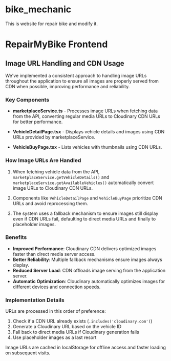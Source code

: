 # bike_mechanic
This is website for repair bike and modify it.

# RepairMyBike Frontend

## Image URL Handling and CDN Usage

We've implemented a consistent approach to handling image URLs throughout the application to ensure all images are properly served from CDN when possible, improving performance and reliability.

### Key Components

- **marketplaceService.ts** - Processes image URLs when fetching data from the API, converting regular media URLs to Cloudinary CDN URLs for better performance.

- **VehicleDetailPage.tsx** - Displays vehicle details and images using CDN URLs provided by marketplaceService.

- **VehicleBuyPage.tsx** - Lists vehicles with thumbnails using CDN URLs.

### How Image URLs Are Handled

1. When fetching vehicle data from the API, `marketplaceService.getVehicleDetails()` and `marketplaceService.getAvailableVehicles()` automatically convert image URLs to Cloudinary CDN URLs.

2. Components like `VehicleDetailPage` and `VehicleBuyPage` prioritize CDN URLs and avoid reprocessing them.

3. The system uses a fallback mechanism to ensure images still display even if CDN URLs fail, defaulting to direct media URLs and finally to placeholder images.

### Benefits

- **Improved Performance**: Cloudinary CDN delivers optimized images faster than direct media server access.
- **Better Reliability**: Multiple fallback mechanisms ensure images always display.
- **Reduced Server Load**: CDN offloads image serving from the application server.
- **Automatic Optimization**: Cloudinary automatically optimizes images for different devices and connection speeds.

### Implementation Details

URLs are processed in this order of preference:

1. Check if a CDN URL already exists (`.includes('cloudinary.com')`)
2. Generate a Cloudinary URL based on the vehicle ID
3. Fall back to direct media URLs if Cloudinary generation fails
4. Use placeholder images as a last resort

Image URLs are cached in localStorage for offline access and faster loading on subsequent visits.
